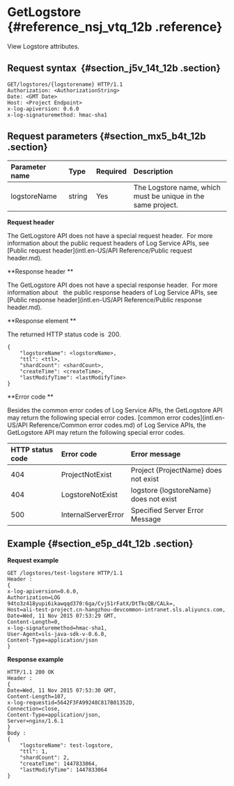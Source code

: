 # GetLogstore  {#reference_nsj_vtq_12b .reference}

View Logstore attributes.

## Request syntax  {#section_j5v_14t_12b .section}

```
GET/logstores/{logstorename} HTTP/1.1
Authorization: <AuthorizationString> 
Date: <GMT Date>
Host: <Project Endpoint>
x-log-apiversion: 0.6.0
x-log-signaturemethod: hmac-sha1
```

## Request parameters {#section_mx5_b4t_12b .section}

|Parameter name |Type |Required|Description |
|:--------------|:----|:-------|:-----------|
|logstoreName |string |Yes |The Logstore name, which must be unique in the same project.|

**Request header**

The GetLogstore API does not have a special request header.  For more information about the public request headers of Log Service APIs, see [Public request header](intl.en-US/API Reference/Public request header.md).

**Response header **

The GetLogstore API does not have a special response header.  For more information about   the public response headers of Log Service APIs, see [Public response header](intl.en-US/API Reference/Public response header.md).

**Response element **

The returned HTTP status code is  200.

```
{
    "logstoreName": <logstoreName>,
    "ttl": <ttl>,
    "shardCount": <shardCount>,
    "createTime": <createTime>,
    "lastModifyTime": <lastModifyTime>
}
```

**Error code **

Besides the common error codes of Log Service APIs, the GetLogstore API may return the following special error codes. [common error codes](intl.en-US/API Reference/Common error codes.md) of Log Service APIs, the GetLogstore API may return the following special error codes.

|HTTP status code |Error code |Error message|
|:----------------|:----------|:------------|
|404 |ProjectNotExist |Project \{ProjectName\} does not exist|
|404 |LogstoreNotExist |logstore \{logstoreName\} does not exist|
|500 |InternalServerError|Specified Server Error Message|

## Example {#section_e5p_d4t_12b .section}

**Request example**

```
GET /logstores/test-logstore HTTP/1.1
Header :
{
x-log-apiversion=0.6.0,
Authorization=LOG 94to3z418yupi6ikawqqd370:6ga/Cvj51rFatX/DtTkcQB/CALk=,
Host=ali-test-project.cn-hangzhou-devcommon-intranet.sls.aliyuncs.com,
Date=Wed, 11 Nov 2015 07:53:29 GMT,
Content-Length=0,
x-log-signaturemethod=hmac-sha1,
User-Agent=sls-java-sdk-v-0.6.0,
Content-Type=application/json
}
```

**Response example**

```
HTTP/1.1 200 OK
Header :
{
Date=Wed, 11 Nov 2015 07:53:30 GMT,
Content-Length=107,
x-log-requestid=5642F3FA99248C817B01352D,
Connection=close,
Content-Type=application/json,
Server=nginx/1.6.1
}
Body :
{
    "logstoreName": test-logstore,
    "ttl": 1,
    "shardCount": 2,
    "createTime": 1447833064,
    "lastModifyTime": 1447833064
}
```

